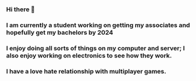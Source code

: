 ### Hi there 👋

### I am currently a student working on getting my associates and hopefully get my bachelors by 2024

### I enjoy doing all sorts of things on my computer and server; I also enjoy working on electronics to see how they work.

### I have a love hate relationship with multiplayer games.

<!--
**ashtonmci10/ashtonmci10** is a ✨ _special_ ✨ repository because its `README.md` (this file) appears on your GitHub profile.

Here are some ideas to get you started:

- 🔭 I’m currently working on ...
- 🌱 I’m currently learning ...
- 👯 I’m looking to collaborate on ...
- 🤔 I’m looking for help with ...
- 💬 Ask me about ...
- 📫 How to reach me: ...
- 😄 Pronouns: ...
- ⚡ Fun fact: ...
-->
